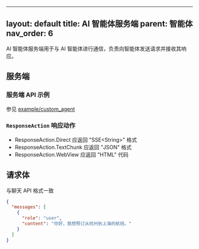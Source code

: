 

---
layout: default
title: AI 智能体服务端
parent: 智能体
nav_order: 6
---

AI 智能体服务端用于与 AI 智能体进行通信，负责向智能体发送请求并接收其响应。

## 服务端

### 服务端 API 示例

参见 [example/custom_agent](https://github.com/unit-mesh/auto-dev/tree/master/example/custom_agent)

### `ResponseAction` 响应动作

- ResponseAction.Direct 应返回 "SSE\<String>" 格式
- ResponseAction.TextChunk 应返回 "JSON" 格式
- ResponseAction.WebView 应返回 "HTML" 代码

## 请求体

与聊天 API 格式一致

```json
{
  "messages": [
    {
      "role": "user",
      "content": "你好，我想预订从杭州到上海的航班。"
    }
  ]
}
```